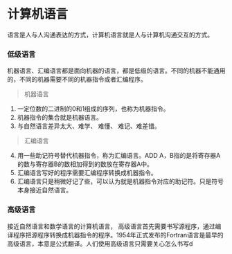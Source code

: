 # 计算机语言
语言是人与人沟通表达的方式，计算机语言就是人与计算机沟通交互的方式。
### 低级语言
  机器语言、汇编语言都是面向机器的语言，都是低级的语言。不同的机器不能通用的，不同的机器需要不同的机器指令或者汇编程序。
> 机器语言
1.  一定位数的二进制的0和1组成的序列，也称为机器指令。
2.  机器指令的集合就是机器语言。
3.  与自然语言差异太大、难学、 难懂、 难记、难差错。
> 汇编语言
4.  用一些助记符号替代机器指令，称为汇编语言。ADD A，B指的是将寄存器A的数与寄存器B的数相加得到的数放在寄存器A中。
5.  汇编语言写好的程序需要汇编程序转换成机器指令。
6.  汇编语言只是稍微好记了些，可以认为就是机器指令对应的助记符。只是符号本身接近自然语言。
### 高级语言
  接近自然语言和数学语言的计算机语言， 高级语言首先需要书写源程序，通过编译程序把源程序转换成机器指令的程序。1954年正式发布的Fortran语言是最早的高级语言，本意是公式翻译。人们使用高级语言只需要关心怎么书写d
<!--stackedit_data:
eyJoaXN0b3J5IjpbLTE5NzMzNzc5MjRdfQ==
-->